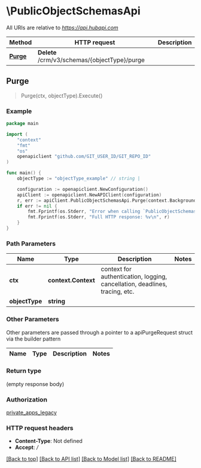 # \PublicObjectSchemasApi

All URIs are relative to *https://api.hubapi.com*

Method | HTTP request | Description
------------- | ------------- | -------------
[**Purge**](PublicObjectSchemasApi.md#Purge) | **Delete** /crm/v3/schemas/{objectType}/purge | 



## Purge

> Purge(ctx, objectType).Execute()



### Example

```go
package main

import (
    "context"
    "fmt"
    "os"
    openapiclient "github.com/GIT_USER_ID/GIT_REPO_ID"
)

func main() {
    objectType := "objectType_example" // string | 

    configuration := openapiclient.NewConfiguration()
    apiClient := openapiclient.NewAPIClient(configuration)
    r, err := apiClient.PublicObjectSchemasApi.Purge(context.Background(), objectType).Execute()
    if err != nil {
        fmt.Fprintf(os.Stderr, "Error when calling `PublicObjectSchemasApi.Purge``: %v\n", err)
        fmt.Fprintf(os.Stderr, "Full HTTP response: %v\n", r)
    }
}
```

### Path Parameters


Name | Type | Description  | Notes
------------- | ------------- | ------------- | -------------
**ctx** | **context.Context** | context for authentication, logging, cancellation, deadlines, tracing, etc.
**objectType** | **string** |  | 

### Other Parameters

Other parameters are passed through a pointer to a apiPurgeRequest struct via the builder pattern


Name | Type | Description  | Notes
------------- | ------------- | ------------- | -------------


### Return type

 (empty response body)

### Authorization

[private_apps_legacy](../README.md#private_apps_legacy)

### HTTP request headers

- **Content-Type**: Not defined
- **Accept**: */*

[[Back to top]](#) [[Back to API list]](../README.md#documentation-for-api-endpoints)
[[Back to Model list]](../README.md#documentation-for-models)
[[Back to README]](../README.md)

